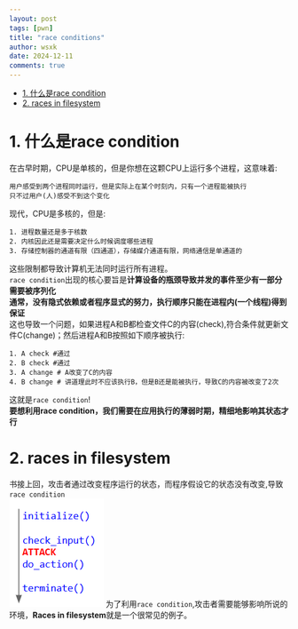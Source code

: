 ```yaml
---
layout: post
tags: [pwn]
title: "race conditions"
author: wsxk
date: 2024-12-11
comments: true
---
```


- [1. 什么是race condition](#1-什么是race-condition)
- [2. races in filesystem](#2-races-in-filesystem)


# 1. 什么是race condition<br>
在古早时期，CPU是单核的，但是你想在这颗CPU上运行多个进程，这意味着:<br>
```
用户感受到两个进程同时运行，但是实际上在某个时刻内，只有一个进程能被执行
只不过用户(人)感受不到这个变化
```
现代，CPU是多核的，但是:<br>
```
1. 进程数量还是多于核数
2. 内核因此还是需要决定什么时候调度哪些进程
3. 存储控制器的通道有限（四通道），存储媒介通道有限，网络通信是单通道的
```
这些限制都导致计算机无法同时运行所有进程。<br>
`race condition`出现的核心要旨是**计算设备的瓶颈导致并发的事件至少有一部分需要被序列化**<br>
**通常，没有隐式依赖或者程序显式的努力，执行顺序只能在进程内(一个线程)得到保证**<br>
这也导致一个问题，如果进程A和B都检查文件C的内容(check),符合条件就更新文件C(change)；然后进程A和B按照如下顺序被执行:<br>
```
1. A check #通过
2. B check #通过
3. A change # A改变了C的内容
4. B change # 讲道理此时不应该执行B，但是B还是能被执行，导致C的内容被改变了2次
```
这就是`race condition`!<br>
**要想利用race condition，我们需要在应用执行的薄弱时期，精细地影响其状态才行**<br>

# 2. races in filesystem<br>
书接上回，攻击者通过改变程序运行的状态，而程序假设它的状态没有改变,导致`race condition`<br>
![](https://raw.githubusercontent.com/wsxk/wsxk_pictures/main/2024-9-25/20241212221549.png)
为了利用`race condition`,攻击者需要能够影响所说的环境，**Races in filesystem**就是一个很常见的例子。<br>



<!-- Google tag (gtag.js) -->
<script async src="https://www.googletagmanager.com/gtag/js?id=G-C22S5YSYL7"></script>
<script>
  window.dataLayer = window.dataLayer || [];
  function gtag(){dataLayer.push(arguments);}
  gtag('js', new Date());

  gtag('config', 'G-C22S5YSYL7');
</script>